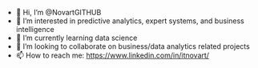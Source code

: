 - 👋 Hi, I’m @NovartGITHUB
- 👀 I’m interested in predictive analytics, expert systems, and business intelligence
- 🌱 I’m currently learning data science
- 💞️ I’m looking to collaborate on business/data analytics related projects
- 📫 How to reach me: https://www.linkedin.com/in/itnovart/

<!---
NovartGITHUB/NovartGITHUB is a ✨ special ✨ repository because its `README.md` (this file) appears on your GitHub profile.
You can click the Preview link to take a look at your changes.
--->
